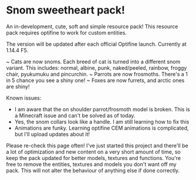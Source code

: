 # Snom sweetheart pack!

An in-development, cute, soft and simple resource pack!
This resource pack requires optifine to work for custom entities. 

The version will be updated after each official Optifine launch. Currently at 1.14.4 F5.

~ Cats are now snoms. Each breed of cat is turned into a different snom variant. This includes: normal, albine, punk, naked/peeled, rainbow, froggy chair, pyukumuku and pincurchin.
~ Parrots are now frosmoths. There's a 1 in 5 chance you see a shiny one!
~ Foxes are now furrets, and arctic ones are shiny!

Known issues: 
- I am aware that the on shoulder parrot/frosmoth model is broken. This is a Minecraft issue and can't be solved as of today.
- Yes, the snom collars look like a handle. I am still learning how to fix this
- Animations are funky. Learning optifine CEM animations is complicated, but I'll upload updates about it!

Please re-check this page often! I've just started this project and there'll be a lot of optimization and new content on a very short amount of time, so keep the pack updated for better models, textures and functions.
You're free to remove the entities, textures and models you don't want off my pack. This will not alter the behaviour of anything else if done correctly.
